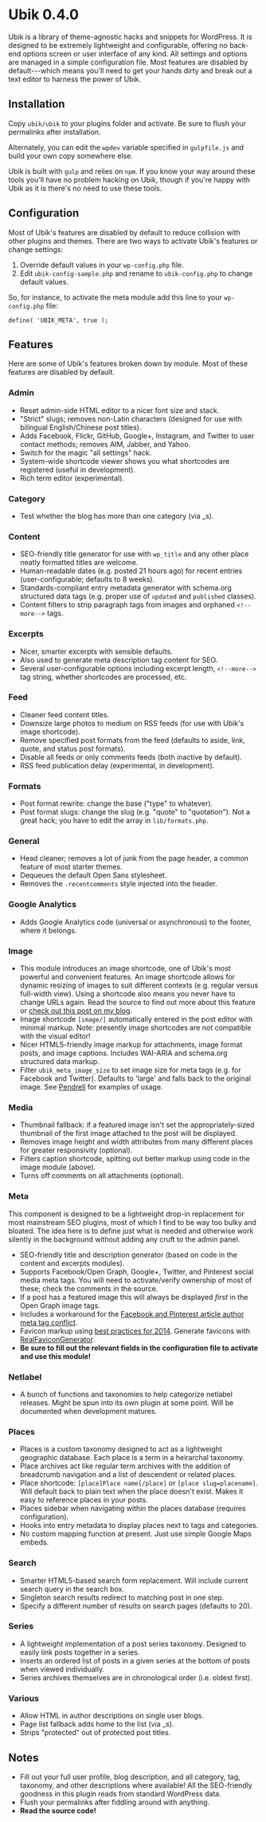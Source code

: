 # Ubik 0.4.0

Ubik is a library of theme-agnostic hacks and snippets for WordPress. It is designed to be extremely lightweight and configurable, offering no back-end options screen or user interface of any kind. All settings and options are managed in a simple configuration file. Most features are disabled by default---which means you'll need to get your hands dirty and break out a text editor to harness the power of Ubik.



## Installation

Copy `ubik/ubik` to your plugins folder and activate. Be sure to flush your permalinks after installation.

Alternately, you can edit the `wpdev` variable specified in `gulpfile.js` and build your own copy somewhere else.

Ubik is built with `gulp` and relies on `npm`. If you know your way around these tools you'll have no problem hacking on Ubik, though if you're happy with Ubik as it is there's no need to use these tools.



## Configuration

Most of Ubik's features are disabled by default to reduce collision with other plugins and themes. There are two ways to activate Ubik's features or change settings:

1. Override default values in your `wp-config.php` file.
2. Edit `ubik-config-sample.php` and rename to `ubik-config.php` to change default values.

So, for instance, to activate the meta module add this line to your `wp-config.php` file:

`define( 'UBIK_META', true );`



## Features

Here are some of Ubik's features broken down by module. Most of these features are disabled by default.



### Admin

* Reset admin-side HTML editor to a nicer font size and stack.
* "Strict" slugs; removes non-Latin characters (designed for use with bilingual English/Chinese post titles).
* Adds Facebook, Flickr, GitHub, Google+, Instagram, and Twitter to user contact methods; removes AIM, Jabber, and Yahoo.
* Switch for the magic "all settings" hack.
* System-wide shortcode viewer shows you what shortcodes are registered (useful in development).
* Rich term editor (experimental).



### Category

* Test whether the blog has more than one category (via _s).



### Content

* SEO-friendly title generator for use with `wp_title` and any other place neatly formatted titles are welcome.
* Human-readable dates (e.g. posted 21 hours ago) for recent entries (user-configurable; defaults to 8 weeks).
* Standards-compliant entry metadata generator with schema.org structured data tags (e.g. proper use of `updated` and `published` classes).
* Content filters to strip paragraph tags from images and orphaned `<!--more-->` tags.



### Excerpts

* Nicer, smarter excerpts with sensible defaults.
* Also used to generate meta description tag content for SEO.
* Several user-configurable options including excerpt length, `<!--more-->` tag string, whether shortcodes are processed, etc.



### Feed

* Cleaner feed content titles.
* Downsize large photos to medium on RSS feeds (for use with Ubik's image shortcode).
* Remove specified post formats from the feed (defaults to aside, link, quote, and status post formats).
* Disable all feeds or only comments feeds (both inactive by default).
* RSS feed publication delay (experimental, in development).



### Formats

* Post format rewrite: change the base ("type" to whatever).
* Post format slugs: change the slug (e.g. "quote" to "quotation"). Not a great hack; you have to edit the array in `lib/formats.php`.



### General

* Head cleaner; removes a lot of junk from the page header, a common feature of most starter themes.
* Dequeues the default Open Sans stylesheet.
* Removes the `.recentcomments` style injected into the header.



### Google Analytics

* Adds Google Analytics code (universal or asynchronous) to the footer, where it belongs.



### Image

* This module introduces an image shortcode, one of Ubik's most powerful and convenient features. An image shortcode allows for dynamic resizing of images to suit different contexts (e.g. regular versus full-width view). Using a shortcode also means you never have to change URLs again. Read the source to find out more about this feature or [check out this post on my blog](http://synapticism.com/experimenting-with-html5-image-markup-and-shortcodes-in-wordpress/).
* Image shortcode `[image/]` automatically entered in the post editor with minimal markup. Note: presently image shortcodes are not compatible with the visual editor!
* Nicer HTML5-friendly image markup for attachments, image format posts, and image captions. Includes WAI-ARIA and schema.org structured data markup.
* Filter `ubik_meta_image_size` to set image size for meta tags (e.g. for Facebook and Twitter). Defaults to 'large' and falls back to the original image. See [Pendrell](https://github.com/synapticism/pendrell) for examples of usage.



### Media

* Thumbnail fallback: if a featured image isn't set the appropriately-sized thumbnail of the first image attached to the post will be displayed.
* Removes image height and width attributes from many different places for greater responsivity (optional).
* Filters caption shortcode, spitting out better markup using code in the image module (above).
* Turns off comments on all attachments (optional).



### Meta

This component is designed to be a lightweight drop-in replacement for most mainstream SEO plugins, most of which I find to be way too bulky and bloated. The idea here is to define just what is needed and otherwise work silently in the background without adding any cruft to the admin panel.

* SEO-friendly title and description generator (based on code in the content and excerpts modules).
* Supports Facebook/Open Graph, Google+, Twitter, and Pinterest social media meta tags. You will need to activate/verify ownership of most of these; check the comments in the source.
* If a post has a featured image this will always be displayed *first* in the Open Graph image tags.
* Includes a workaround for the [Facebook and Pinterest article author meta tag conflict](http://synapticism.com/pinterest-and-facebook-open-graph-incompatibility-fix/).
* Favicon markup using [best practices for 2014](http://synapticism.com/favicon-best-practices-for-2014/). Generate favicons with [RealFaviconGenerator](http://realfavicongenerator.net/).
* **Be sure to fill out the relevant fields in the configuration file to activate and use this module!**



### Netlabel

* A bunch of functions and taxonomies to help categorize netlabel releases. Might be spun into its own plugin at some point. Will be documented when development matures.



### Places

* Places is a custom taxonomy designed to act as a lightweight geographic database. Each place is a term in a heirarchal taxonomy.
* Place archives act like regular term archives with the addition of breadcrumb navigation and a list of descendent or related places.
* Place shortcode: `[place]Place name[/place]` or `[place slug=placename]`. Will default back to plain text when the place doesn't exist. Makes it easy to reference places in your posts.
* Places sidebar when navigating within the places database (requires configuration).
* Hooks into entry metadata to display places next to tags and categories.
* No custom mapping function at present. Just use simple Google Maps embeds.



### Search

* Smarter HTML5-based search form replacement. Will include current search query in the search box.
* Singleton search results redirect to matching post in one step.
* Specify a different number of results on search pages (defaults to 20).



### Series

* A lightweight implementation of a post series taxonomy. Designed to easily link posts together in a series.
* Inserts an ordered list of posts in a given series at the bottom of posts when viewed individually.
* Series archives themselves are in chronological order (i.e. oldest first).



### Various

* Allow HTML in author descriptions on single user blogs.
* Page list fallback adds home to the list (via _s).
* Strips "protected" out of protected post titles.



## Notes

* Fill out your full user profile, blog description, and all category, tag, taxonomy, and other descriptions where available! All the SEO-friendly goodness in this plugin reads from standard WordPress data.
* Flush your permalinks after fiddling around with anything.
* **Read the source code!**
